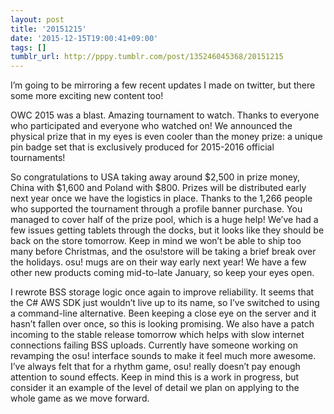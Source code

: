 ```yaml
---
layout: post
title: '20151215'
date: '2015-12-15T19:00:41+09:00'
tags: []
tumblr_url: http://pppy.tumblr.com/post/135246045368/20151215
---
```

I’m going to be mirroring a few recent updates I made on twitter, but there some more exciting new content too!

OWC 2015 was a blast. Amazing tournament to watch. Thanks to everyone who participated and everyone who watched on! We announced the physical prize that in my eyes is even cooler than the money prize: a unique pin badge set that is exclusively produced for 2015-2016 official tournaments!


So congratulations to USA taking away around $2,500 in prize money, China with $1,600 and Poland with $800. Prizes will be distributed early next year once we have the logistics in place.
Thanks to the 1,266 people who supported the tournament through a profile banner purchase. You managed to cover half of the prize pool, which is a huge help!
We’ve had a few issues getting tablets through the docks, but it looks like they should be back on the store tomorrow. Keep in mind we won’t be able to ship too many before Christmas, and the osu!store will be taking a brief break over the holidays.
osu! mugs are on their way early next year! We have a few other new products coming mid-to-late January, so keep your eyes open.


I rewrote BSS storage logic once again to improve reliability. It seems that the C# AWS SDK just wouldn’t live up to its name, so I’ve switched to using a command-line alternative. Been keeping a close eye on the server and it hasn’t fallen over once, so this is looking promising. We also have a patch incoming to the stable release tomorrow which helps with slow internet connections failing BSS uploads.
Currently have someone working on revamping the osu! interface sounds to make it feel much more awesome. I’ve always felt that for a rhythm game, osu! really doesn’t pay enough attention to sound effects. Keep in mind this is a work in progress, but consider it an example of the level of detail we plan on applying to the whole game as we move forward.
